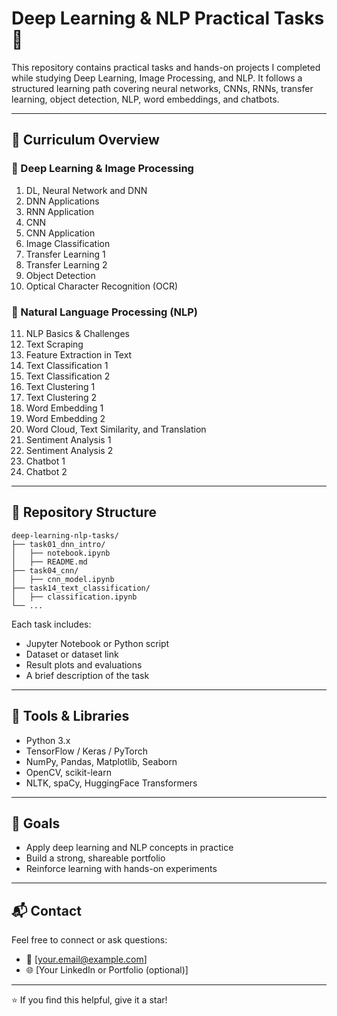 
# Deep Learning & NLP Practical Tasks 🚀

This repository contains practical tasks and hands-on projects I completed while studying Deep Learning, Image Processing, and NLP. It follows a structured learning path covering neural networks, CNNs, RNNs, transfer learning, object detection, NLP, word embeddings, and chatbots.

---

## 📅 Curriculum Overview

### 🔷 Deep Learning & Image Processing
1. DL, Neural Network and DNN  
2. DNN Applications  
3. RNN Application  
4. CNN  
5. CNN Application  
6. Image Classification  
7. Transfer Learning 1  
8. Transfer Learning 2  
9. Object Detection  
10. Optical Character Recognition (OCR)  

### 🔶 Natural Language Processing (NLP)
11. NLP Basics & Challenges  
12. Text Scraping  
13. Feature Extraction in Text  
14. Text Classification 1  
15. Text Classification 2  
16. Text Clustering 1  
17. Text Clustering 2  
18. Word Embedding 1  
19. Word Embedding 2  
20. Word Cloud, Text Similarity, and Translation  
21. Sentiment Analysis 1  
22. Sentiment Analysis 2  
23. Chatbot 1  
24. Chatbot 2  

---

## 📁 Repository Structure

```
deep-learning-nlp-tasks/
├── task01_dnn_intro/
│   ├── notebook.ipynb
│   ├── README.md
├── task04_cnn/
│   ├── cnn_model.ipynb
├── task14_text_classification/
│   ├── classification.ipynb
└── ...
```

Each task includes:
- Jupyter Notebook or Python script
- Dataset or dataset link
- Result plots and evaluations
- A brief description of the task

---

## 🧠 Tools & Libraries

- Python 3.x
- TensorFlow / Keras / PyTorch
- NumPy, Pandas, Matplotlib, Seaborn
- OpenCV, scikit-learn
- NLTK, spaCy, HuggingFace Transformers

---

## 🎯 Goals

- Apply deep learning and NLP concepts in practice
- Build a strong, shareable portfolio
- Reinforce learning with hands-on experiments

---

## 📬 Contact

Feel free to connect or ask questions:

- 📧 [your.email@example.com]  
- 🌐 [Your LinkedIn or Portfolio (optional)]

---

⭐️ If you find this helpful, give it a star!
